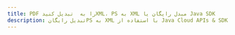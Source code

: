 ---title: PDF را به  تبدیل کنیدXML، PS به XML مبدل رایگان یا Java SDKdescription: تبدیل رایگانPS به XML با استفاده از Java Cloud APIs & SDK همچنین اسناد PDF را در Cloud ایجاد، ویرایش و رندر کنید.---